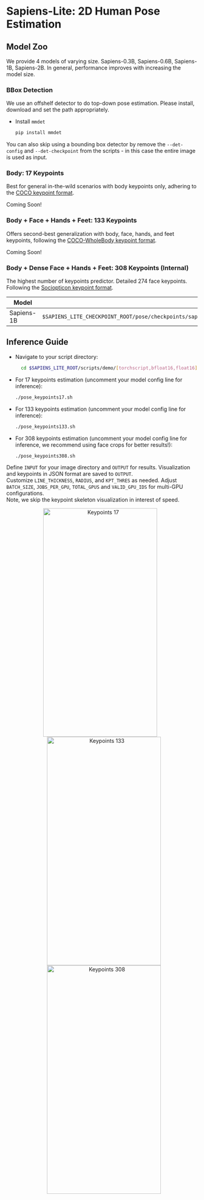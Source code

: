 # Sapiens-Lite: 2D Human Pose Estimation

## Model Zoo
We provide 4 models of varying size. Sapiens-0.3B, Sapiens-0.6B, Sapiens-1B, Sapiens-2B.
In general, performance improves with increasing the model size.


### BBox Detection
We use an offshelf detector to do top-down pose estimation. Please install, download and set the path appropriately.
- Install `mmdet`
  ```bash
  pip install mmdet
  ```
You can also skip using a bounding box detector by remove the `--det-config` and `--det-checkpoint` from the scripts - in this case the entire image is used as input.

### Body: 17 Keypoints
Best for general in-the-wild scenarios with body keypoints only, adhering to the [COCO keypoint format](http://presentations.cocodataset.org/COCO17-Keypoints-Overview.pdf).

Coming Soon!


### Body + Face + Hands + Feet: 133 Keypoints
Offers second-best generalization with body, face, hands, and feet keypoints, following the [COCO-WholeBody keypoint format](https://github.com/jin-s13/COCO-WholeBody).

Coming Soon!

### Body + Dense Face + Hands + Feet: 308 Keypoints (Internal)
The highest number of keypoints predictor. Detailed 274 face keypoints. Following the [Sociopticon keypoint format](../../pose/configs/_base_/datasets/goliath.py).

| Model         | Checkpoint Path
|---------------|--------------------------------------------------------------------------------------------------
| Sapiens-1B  | `$SAPIENS_LITE_CHECKPOINT_ROOT/pose/checkpoints/sapiens_1b/sapiens_1b_goliath_coco_wholebody_mpii_crowdpose_aic_best_goliath_AP_640_$MODE.pt2`


## Inference Guide

- Navigate to your script directory:
  ```bash
    cd $SAPIENS_LITE_ROOT/scripts/demo/[torchscript,bfloat16,float16]
  ```
- For 17 keypoints estimation (uncomment your model config line for inference):
  ```bash
  ./pose_keypoints17.sh
  ```
- For 133 keypoints estimation (uncomment your model config line for inference):
  ```bash
  ./pose_keypoints133.sh
  ```
- For 308 keypoints estimation (uncomment your model config line for inference, we recommend using face crops for better results!):
  ```bash
  ./pose_keypoints308.sh
  ```
Define `INPUT` for your image directory and `OUTPUT` for results. Visualization and keypoints in JSON format are saved to `OUTPUT`. \
Customize `LINE_THICKNESS`, `RADIUS`, and `KPT_THRES` as needed. Adjust `BATCH_SIZE`, `JOBS_PER_GPU`, `TOTAL_GPUS` and `VALID_GPU_IDS` for multi-GPU configurations. \
Note, we skip the keypoint skeleton visualization in interest of speed.

<p align="center">
  <img src="../assets/keypoints17.gif" alt="Keypoints 17" width="300" height="600" style="margin-right: 10px;"/>
  <img src="../assets/keypoints133.gif" alt="Keypoints 133" width="300" height="600" style="margin-left: 10px;"/>
  <img src="../assets/keypoints308.gif" alt="Keypoints 308" width="300" height="600" style="margin-left: 10px;"/>
</p>
